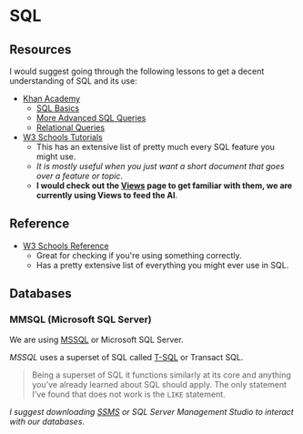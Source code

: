 # SQL

## Resources 

I would suggest going through the following lessons to get a decent understanding of SQL and its use:

- [Khan Academy](https://www.khanacademy.org/computing/computer-programming/sql) 
  - [SQL Basics](https://www.khanacademy.org/computing/computer-programming/sql#sql-basics)
  - [More Advanced SQL Queries](https://www.khanacademy.org/computing/computer-programming/sql#more-advanced-sql-queries)
  - [Relational Queries](https://www.khanacademy.org/computing/computer-programming/sql#modifying-databases-with-sql)
- [W3 Schools Tutorials](https://www.w3schools.com/sql/default.asp)
  - This has an extensive list of pretty much every SQL feature you might use.
  - *It is mostly useful when you just want a short document that goes over a feature or topic*.
  - **I would check out the [Views](https://www.w3schools.com/sql/sql_view.asp) page to get familiar with them, we are currently using Views to feed the AI**.

## Reference

- [W3 Schools Reference](https://www.w3schools.com/sql/sql_ref_keywords.asp)
  - Great for checking if you're using something correctly.
  - Has a pretty extensive list of everything you might ever use in SQL.

## Databases

### MMSQL (Microsoft SQL Server)

We are using [MSSQL](https://en.wikipedia.org/wiki/Microsoft_SQL_Server) or Microsoft SQL Server.

*MSSQL* uses a superset of SQL called [T-SQL](https://www.simplilearn.com/tutorials/sql-tutorial/transact-sql) or Transact SQL.

> Being a superset of SQL it functions similarly at its core and anything you've already learned about SQL should apply. 
> The only statement I've found that does not work is the `LIKE` statement.

*I suggest downloading [SSMS](https://learn.microsoft.com/en-us/sql/ssms/download-sql-server-management-studio-ssms?view=sql-server-ver16) or SQL Server Management Studio to interact with our databases*.

